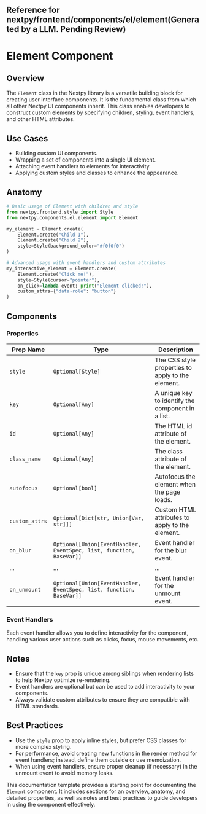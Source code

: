 ##  Reference for nextpy/frontend/components/el/element(Generated by a LLM. Pending Review)

# Element Component

## Overview

The `Element` class in the Nextpy library is a versatile building block for creating user interface components. It is the fundamental class from which all other Nextpy UI components inherit. This class enables developers to construct custom elements by specifying children, styling, event handlers, and other HTML attributes.

## Use Cases

- Building custom UI components.
- Wrapping a set of components into a single UI element.
- Attaching event handlers to elements for interactivity.
- Applying custom styles and classes to enhance the appearance.

## Anatomy

```python
# Basic usage of Element with children and style
from nextpy.frontend.style import Style
from nextpy.components.el.element import Element

my_element = Element.create(
    Element.create("Child 1"),
    Element.create("Child 2"),
    style=Style(background_color="#f0f0f0")
)

# Advanced usage with event handlers and custom attributes
my_interactive_element = Element.create(
    Element.create("Click me!"),
    style=Style(cursor="pointer"),
    on_click=lambda event: print("Element clicked!"),
    custom_attrs={"data-role": "button"}
)
```

## Components

### Properties

| Prop Name      | Type                                                             | Description                                                                  |
|----------------|------------------------------------------------------------------|------------------------------------------------------------------------------|
| `style`        | `Optional[Style]`                                                | The CSS style properties to apply to the element.                            |
| `key`          | `Optional[Any]`                                                  | A unique key to identify the component in a list.                            |
| `id`           | `Optional[Any]`                                                  | The HTML id attribute of the element.                                        |
| `class_name`   | `Optional[Any]`                                                  | The class attribute of the element.                                          |
| `autofocus`    | `Optional[bool]`                                                 | Autofocus the element when the page loads.                                   |
| `custom_attrs` | `Optional[Dict[str, Union[Var, str]]]`                           | Custom HTML attributes to apply to the element.                              |
| `on_blur`      | `Optional[Union[EventHandler, EventSpec, list, function, BaseVar]]` | Event handler for the blur event.                                            |
| ...            | ...                                                              | ...                                                                          |
| `on_unmount`   | `Optional[Union[EventHandler, EventSpec, list, function, BaseVar]]` | Event handler for the unmount event.                                         |

### Event Handlers

Each event handler allows you to define interactivity for the component, handling various user actions such as clicks, focus, mouse movements, etc.

## Notes

- Ensure that the `key` prop is unique among siblings when rendering lists to help Nextpy optimize re-rendering.
- Event handlers are optional but can be used to add interactivity to your components.
- Always validate custom attributes to ensure they are compatible with HTML standards.

## Best Practices

- Use the `style` prop to apply inline styles, but prefer CSS classes for more complex styling.
- For performance, avoid creating new functions in the render method for event handlers; instead, define them outside or use memoization.
- When using event handlers, ensure proper cleanup (if necessary) in the unmount event to avoid memory leaks.

This documentation template provides a starting point for documenting the `Element` component. It includes sections for an overview, anatomy, and detailed properties, as well as notes and best practices to guide developers in using the component effectively.